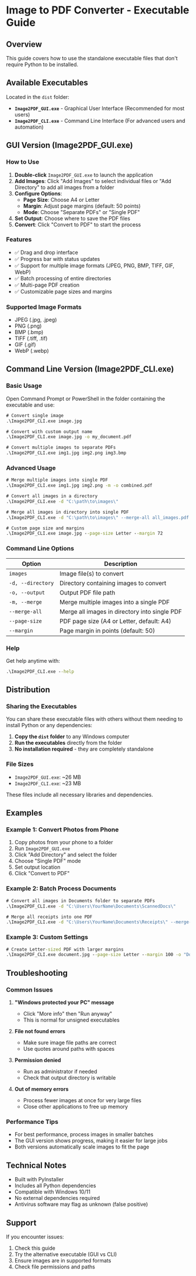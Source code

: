 # Image to PDF Converter - Executable Guide

## Overview

This guide covers how to use the standalone executable files that don't require Python to be installed.

## Available Executables

Located in the `dist` folder:

- **`Image2PDF_GUI.exe`** - Graphical User Interface (Recommended for most users)
- **`Image2PDF_CLI.exe`** - Command Line Interface (For advanced users and automation)

## GUI Version (Image2PDF_GUI.exe)

### How to Use

1. **Double-click** `Image2PDF_GUI.exe` to launch the application
2. **Add Images**: Click "Add Images" to select individual files or "Add Directory" to add all images from a folder
3. **Configure Options**:
   - **Page Size**: Choose A4 or Letter
   - **Margin**: Adjust page margins (default: 50 points)
   - **Mode**: Choose "Separate PDFs" or "Single PDF"
4. **Set Output**: Choose where to save the PDF files
5. **Convert**: Click "Convert to PDF" to start the process

### Features

- ✅ Drag and drop interface
- ✅ Progress bar with status updates
- ✅ Support for multiple image formats (JPEG, PNG, BMP, TIFF, GIF, WebP)
- ✅ Batch processing of entire directories
- ✅ Multi-page PDF creation
- ✅ Customizable page sizes and margins

### Supported Image Formats

- JPEG (.jpg, .jpeg)
- PNG (.png)
- BMP (.bmp)
- TIFF (.tiff, .tif)
- GIF (.gif)
- WebP (.webp)

## Command Line Version (Image2PDF_CLI.exe)

### Basic Usage

Open Command Prompt or PowerShell in the folder containing the executable and use:

```cmd
# Convert single image
.\Image2PDF_CLI.exe image.jpg

# Convert with custom output name
.\Image2PDF_CLI.exe image.jpg -o my_document.pdf

# Convert multiple images to separate PDFs
.\Image2PDF_CLI.exe img1.jpg img2.png img3.bmp
```

### Advanced Usage

```cmd
# Merge multiple images into single PDF
.\Image2PDF_CLI.exe img1.jpg img2.png -m -o combined.pdf

# Convert all images in a directory
.\Image2PDF_CLI.exe -d "C:\path\to\images\"

# Merge all images in directory into single PDF
.\Image2PDF_CLI.exe -d "C:\path\to\images\" --merge-all all_images.pdf

# Custom page size and margins
.\Image2PDF_CLI.exe image.jpg --page-size Letter --margin 72
```

### Command Line Options

| Option | Description |
|--------|-------------|
| `images` | Image file(s) to convert |
| `-d, --directory` | Directory containing images to convert |
| `-o, --output` | Output PDF file path |
| `-m, --merge` | Merge multiple images into a single PDF |
| `--merge-all` | Merge all images in directory into single PDF |
| `--page-size` | PDF page size (A4 or Letter, default: A4) |
| `--margin` | Page margin in points (default: 50) |

### Help

Get help anytime with:
```cmd
.\Image2PDF_CLI.exe --help
```

## Distribution

### Sharing the Executables

You can share these executable files with others without them needing to install Python or any dependencies:

1. **Copy the `dist` folder** to any Windows computer
2. **Run the executables** directly from the folder
3. **No installation required** - they are completely standalone

### File Sizes

- `Image2PDF_GUI.exe`: ~26 MB
- `Image2PDF_CLI.exe`: ~23 MB

These files include all necessary libraries and dependencies.

## Examples

### Example 1: Convert Photos from Phone

1. Copy photos from your phone to a folder
2. Run `Image2PDF_GUI.exe`
3. Click "Add Directory" and select the folder
4. Choose "Single PDF" mode
5. Set output location
6. Click "Convert to PDF"

### Example 2: Batch Process Documents

```cmd
# Convert all images in Documents folder to separate PDFs
.\Image2PDF_CLI.exe -d "C:\Users\YourName\Documents\ScannedDocs\"

# Merge all receipts into one PDF
.\Image2PDF_CLI.exe -d "C:\Users\YourName\Documents\Receipts\" --merge-all "All_Receipts.pdf"
```

### Example 3: Custom Settings

```cmd
# Create Letter-sized PDF with larger margins
.\Image2PDF_CLI.exe document.jpg --page-size Letter --margin 100 -o "Document_Letter.pdf"
```

## Troubleshooting

### Common Issues

1. **"Windows protected your PC" message**
   - Click "More info" then "Run anyway"
   - This is normal for unsigned executables

2. **File not found errors**
   - Make sure image file paths are correct
   - Use quotes around paths with spaces

3. **Permission denied**
   - Run as administrator if needed
   - Check that output directory is writable

4. **Out of memory errors**
   - Process fewer images at once for very large files
   - Close other applications to free up memory

### Performance Tips

- For best performance, process images in smaller batches
- The GUI version shows progress, making it easier for large jobs
- Both versions automatically scale images to fit the page

## Technical Notes

- Built with PyInstaller
- Includes all Python dependencies
- Compatible with Windows 10/11
- No external dependencies required
- Antivirus software may flag as unknown (false positive)

## Support

If you encounter issues:
1. Check this guide
2. Try the alternative executable (GUI vs CLI)
3. Ensure images are in supported formats
4. Check file permissions and paths 